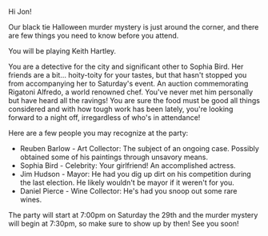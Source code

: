 Hi Jon!

Our black tie Halloween murder mystery is just around the corner, and there are few things you need to know before you attend.

You will be playing Keith Hartley.

You are a detective for the city and significant other to Sophia Bird. Her friends are a bit... hoity-toity for your tastes, but that hasn't stopped you from accompanying her to Saturday's event. An auction commemorating Rigatoni Alfredo, a world renowned chef. You've never met him personally but have heard all the ravings! You are sure the food must be good all things considered and with how tough work has been lately, you're looking forward to a night off, irregardless of who's in attendance!

Here are a few people you may recognize at the party:

- Reuben Barlow - Art Collector: The subject of an ongoing case. Possibly obtained some of his paintings through unsavory means.
- Sophia Bird - Celebrity: Your girlfriend! An accomplished actress.
- Jim Hudson - Mayor: He had you dig up dirt on his competition during the last election. He likely wouldn't be mayor if it weren't for you.
- Daniel Pierce - Wine Collector: He's had you snoop out some rare wines.

The party will start at 7:00pm on Saturday the 29th and the murder mystery will begin at 7:30pm, so make sure to show up by then! See you soon!